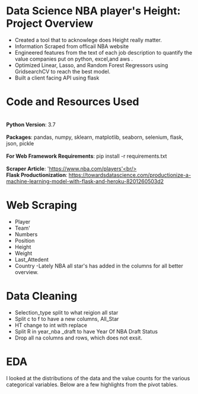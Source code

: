 # Data Science NBA player's Height: Project Overview
 * Created a tool that to acknowlege does Height really matter.
 * Information Scraped from officail NBA website
 * Engineered features from the text of each job description to quantify the value companies put on python, excel,and aws .
 * Optimized Linear, Lasso, and Random Forest Regressors using GridsearchCV to reach the best model.
 * Built a client facing API using flask
# Code and Resources Used 
<br >**Python Version**: 3.7<br/>
<br >**Packages**: pandas, numpy, sklearn, matplotlib, seaborn, selenium, flask, json, pickle<br/>
<br >**For Web Framework Requirements**: pip install -r requirements.txt<br/>
<br >**Scraper Article**: 'https://www.nba.com/players'<br/>
<br >**Flask Productionization**: https://towardsdatascience.com/productionize-a-machine-learning-model-with-flask-and-heroku-8201260503d2<br />
# Web Scraping
* Player
* Team'
* Numbers
* Position
* Height
* Weight
* Last_Attedent
* Country
-Lately NBA all star's has added in the columns for all better overview.
# Data Cleaning 
* Selection_type split  to what reigion all star
* Split c to f to have a new columns, All_Star
* HT change to int with replace
* Split R in year_nba _draft to have Year Of NBA Draft Status
* Drop all na columns and rows, which does not exsit.
# EDA
I looked at the distributions of the data and the value counts for the various categorical variables. Below are a few highlights from the pivot tables.




